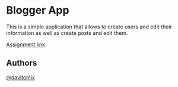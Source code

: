 # Blogger App

This is a simple application that allows to create users and edit their information as well as create posts and edit them.

[Assignment link](https://www.theodinproject.com/courses/ruby-on-rails/lessons/getting-your-feet-wet).

## Authors

[@davitomix](https://github.com/davitomix)
